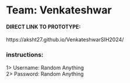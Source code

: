 # Team: Venkateshwar<br>
<h4>DIRECT LINK TO PROTOTYPE:</h4>https://aksht27.github.io/VenkateshwarSIH2024/<br>
<h3>instructions:</h3>1> Username: Random Anything<br>
2> Password: Random Anything<br>

